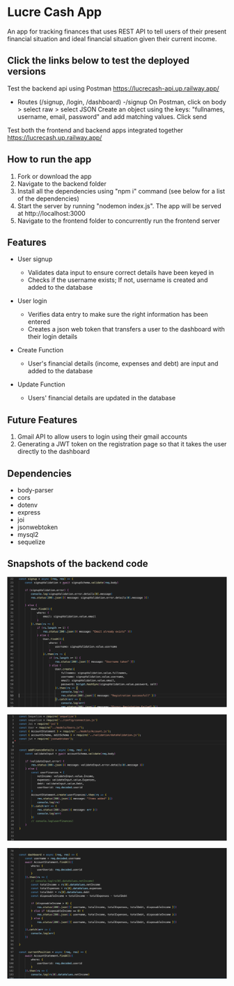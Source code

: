# Lucre Cash App 
An app for tracking finances that uses REST API to tell users of their present financial situation and ideal financial situation given their current income.

## Click the links below to test the deployed versions
Test the backend api using Postman https://lucrecash-api.up.railway.app/ 
- Routes (/signup, /login, /dashboard)
    -/signup
    On Postman, click on body > select raw > select JSON
    Create an object using the keys: "fullnames, username, email, password" and add matching values.
    Click send
    
Test both the frontend and backend apps integrated together https://lucrecash.up.railway.app/

## How to run the app
1. Fork or download the app 
2. Navigate to the backend folder
3. Install all the dependencies using "npm i" command (see below for a list of the dependencies)
4. Start the server by running "nodemon index.js". The app will be served at http://localhost:3000
5. Navigate to the frontend folder to concurrently run the frontend server

## Features
- User signup
    - Validates data input to ensure correct details have been keyed in
    - Checks if the username exists; If not, username is created and added to the database

- User login
    - Verifies data entry to make sure the right information has been entered
    - Creates a json web token that transfers a user to the dashboard with their login details

- Create Function
    - User's financial details (income, expenses and debt) are input and added to the database

- Update Function
    - Users' financial details are updated in the database

## Future Features
1. Gmail API to allow users to login using their gmail accounts
2. Generating a JWT token on the registration page so that it takes the user directly to the dashboard

## Dependencies
- body-parser
- cors
- dotenv
- express
- joi
- jsonwebtoken
- mysql2
- sequelize

## Snapshots of the backend code
![alt text](https://github.com/adara-code/lucreCash_Backend_Serverside/blob/main/screenshots/screenshot1.png)


![alt text](https://github.com/adara-code/lucreCash_Backend_Serverside/blob/main/screenshots/screenshot2.png)


![alt text](https://github.com/adara-code/lucreCash_Backend_Serverside/blob/main/screenshots/screenshot3.png)
